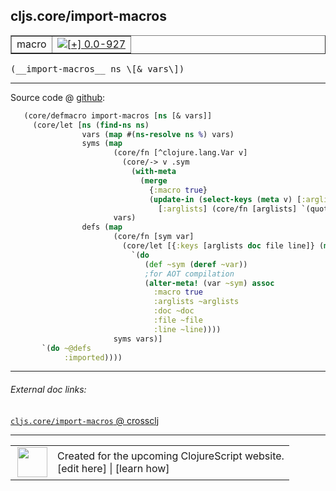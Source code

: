 ## cljs.core/import-macros



 <table border="1">
<tr>
<td>macro</td>
<td><a href="https://github.com/cljsinfo/cljs-api-docs/tree/0.0-927"><img valign="middle" alt="[+] 0.0-927" title="Added in 0.0-927" src="https://img.shields.io/badge/+-0.0--927-lightgrey.svg"></a> </td>
</tr>
</table>


 <samp>
(__import-macros__ ns \[& vars\])<br>
</samp>

---







Source code @ [github](https://github.com/clojure/clojurescript/blob/r1.7.122/src/main/clojure/cljs/core.cljc#L58-L84):

```clj
   (core/defmacro import-macros [ns [& vars]]
     (core/let [ns (find-ns ns)
                vars (map #(ns-resolve ns %) vars)
                syms (map
                       (core/fn [^clojure.lang.Var v]
                         (core/-> v .sym
                           (with-meta
                             (merge
                               {:macro true}
                               (update-in (select-keys (meta v) [:arglists :doc :file :line])
                                 [:arglists] (core/fn [arglists] `(quote ~arglists)))))))
                       vars)
                defs (map
                       (core/fn [sym var]
                         (core/let [{:keys [arglists doc file line]} (meta sym)]
                           `(do
                              (def ~sym (deref ~var))
                              ;for AOT compilation
                              (alter-meta! (var ~sym) assoc
                                :macro true
                                :arglists ~arglists
                                :doc ~doc
                                :file ~file
                                :line ~line))))
                       syms vars)]
       `(do ~@defs
            :imported))))
```

<!--
Repo - tag - source tree - lines:

 <pre>
clojurescript @ r1.7.122
└── src
    └── main
        └── clojure
            └── cljs
                └── <ins>[core.cljc:58-84](https://github.com/clojure/clojurescript/blob/r1.7.122/src/main/clojure/cljs/core.cljc#L58-L84)</ins>
</pre>

-->

---



###### External doc links:

[`cljs.core/import-macros` @ crossclj](http://crossclj.info/fun/cljs.core/import-macros.html)<br>

---

 <table>
<tr><td>
<img valign="middle" align="right" width="48px" src="http://i.imgur.com/Hi20huC.png">
</td><td>
Created for the upcoming ClojureScript website.<br>
[edit here] | [learn how]
</td></tr></table>

[edit here]:https://github.com/cljsinfo/cljs-api-docs/blob/master/cljsdoc/cljs.core/import-macros.cljsdoc
[learn how]:https://github.com/cljsinfo/cljs-api-docs/wiki/cljsdoc-files

<!--

This information was too distracting to show to readers, but I'll leave it
commented here since it is helpful to:

- pretty-print the data used to generate this document
- and show how to retrieve that data



The API data for this symbol:

```clj
{:ns "cljs.core",
 :name "import-macros",
 :type "macro",
 :signature ["[ns [& vars]]"],
 :source {:code "   (core/defmacro import-macros [ns [& vars]]\n     (core/let [ns (find-ns ns)\n                vars (map #(ns-resolve ns %) vars)\n                syms (map\n                       (core/fn [^clojure.lang.Var v]\n                         (core/-> v .sym\n                           (with-meta\n                             (merge\n                               {:macro true}\n                               (update-in (select-keys (meta v) [:arglists :doc :file :line])\n                                 [:arglists] (core/fn [arglists] `(quote ~arglists)))))))\n                       vars)\n                defs (map\n                       (core/fn [sym var]\n                         (core/let [{:keys [arglists doc file line]} (meta sym)]\n                           `(do\n                              (def ~sym (deref ~var))\n                              ;for AOT compilation\n                              (alter-meta! (var ~sym) assoc\n                                :macro true\n                                :arglists ~arglists\n                                :doc ~doc\n                                :file ~file\n                                :line ~line))))\n                       syms vars)]\n       `(do ~@defs\n            :imported))))",
          :title "Source code",
          :repo "clojurescript",
          :tag "r1.7.122",
          :filename "src/main/clojure/cljs/core.cljc",
          :lines [58 84]},
 :full-name "cljs.core/import-macros",
 :full-name-encode "cljs.core/import-macros",
 :history [["+" "0.0-927"]]}

```

Retrieve the API data for this symbol:

```clj
;; from Clojure REPL
(require '[clojure.edn :as edn])
(-> (slurp "https://raw.githubusercontent.com/cljsinfo/cljs-api-docs/catalog/cljs-api.edn")
    (edn/read-string)
    (get-in [:symbols "cljs.core/import-macros"]))
```

-->
